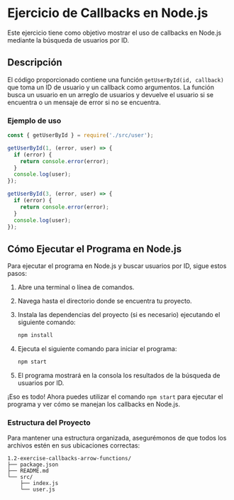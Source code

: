 # Ejercicio de Callbacks en Node.js

Este ejercicio tiene como objetivo mostrar el uso de callbacks en Node.js mediante la búsqueda de usuarios por ID.

## Descripción

El código proporcionado contiene una función `getUserById(id, callback)` que toma un ID de usuario y un callback como argumentos. La función busca un usuario en un arreglo de usuarios y devuelve el usuario si se encuentra o un mensaje de error si no se encuentra.

### Ejemplo de uso

```javascript
const { getUserById } = require('./src/user');

getUserById(1, (error, user) => {
  if (error) {
    return console.error(error);
  }
  console.log(user);
});

getUserById(3, (error, user) => {
  if (error) {
    return console.error(error);
  }
  console.log(user);
});
```

## Cómo Ejecutar el Programa en Node.js

Para ejecutar el programa en Node.js y buscar usuarios por ID, sigue estos pasos:

1. Abre una terminal o línea de comandos.

2. Navega hasta el directorio donde se encuentra tu proyecto.

3. Instala las dependencias del proyecto (si es necesario) ejecutando el siguiente comando:

   ```bash
   npm install
   ```

4. Ejecuta el siguiente comando para iniciar el programa:

   ```bash
   npm start
   ```

5. El programa mostrará en la consola los resultados de la búsqueda de usuarios por ID.

¡Eso es todo! Ahora puedes utilizar el comando `npm start` para ejecutar el programa y ver cómo se manejan los callbacks en Node.js.

### Estructura del Proyecto

Para mantener una estructura organizada, asegurémonos de que todos los archivos estén en sus ubicaciones correctas:

```
1.2-exercise-callbacks-arrow-functions/
├── package.json
├── README.md
└── src/
    ├── index.js
    └── user.js
```
